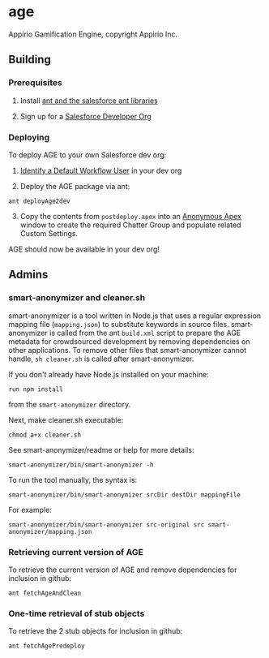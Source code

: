 # age
Appirio Gamification Engine, copyright Appirio Inc.

## Building

### Prerequisites

1. Install [ant and the salesforce ant libraries]( https://resources.docs.salesforce.com/sfdc/pdf/salesforce_migration_guide.pdf)

2. Sign up for a [Salesforce Developer Org](https://developer.salesforce.com/signup)

### Deploying

To deploy AGE to your own Salesforce dev org:

1. [Identify a Default Workflow User](https://help.salesforce.com/apex/HTViewHelpDoc?id=workflow_defaultuser.htm&language=en_US) in your dev org

2. Deploy the AGE package via ant:
 ```
 ant deployAge2dev
 ```

3. Copy the contents from ```postdeploy.apex``` into an [Anonymous Apex](https://help.salesforce.com/apex/HTViewHelpDoc?id=code_dev_console_execute_anonymous.htm&language=en) window to create the required Chatter Group and populate related Custom Settings.

AGE should now be available in your dev org!

## Admins

### smart-anonymizer and cleaner.sh

smart-anonymizer is a tool written in Node.js that uses a regular expression mapping file (```mapping.json```) to substitute keywords in source files.  smart-anonymizer is called from the ant ```build.xml``` script to prepare the AGE metadata for crowdsourced development by removing dependencies on other applications.  To remove other files that smart-anonymizer cannot handle, ```sh cleaner.sh``` is called after smart-anonymizer.

If you don't already have Node.js installed on your machine:

```
run npm install
```

from the ```smart-anonymizer``` directory.

Next, make cleaner.sh executable:

```
chmod a+x cleaner.sh
```

See smart-anonymizer/readme or help for more details:

```
smart-anonymizer/bin/smart-anonymizer -h
```

To run the tool manually, the syntax is:

```
smart-anonymizer/bin/smart-anonymizer srcDir destDir mappingFile
```

For example:

```
smart-anonymizer/bin/smart-anonymizer src-original src smart-anonymizer/mapping.json
```

### Retrieving current version of AGE

To retrieve the current version of AGE and remove dependencies for inclusion in github:

```
ant fetchAgeAndClean
```

### One-time retrieval of stub objects

To retrieve the 2 stub objects for inclusion in github:

```
ant fetchAgePredeploy
```
